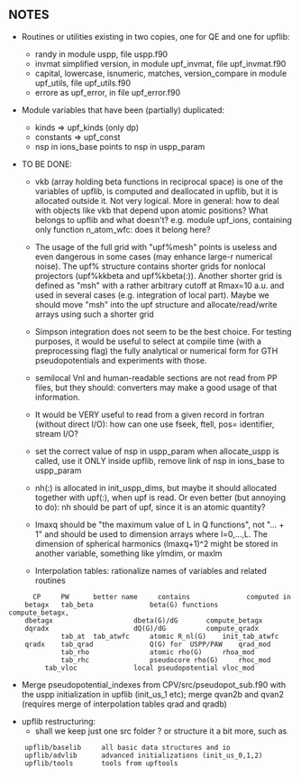 ## NOTES ##

* Routines or utilities existing in two copies, one for QE and one for upflib:
  - randy
    in module uspp, file uspp.f90
  - invmat
    simplified version, in module upf_invmat, file upf_invmat.f90
  - capital, lowercase, isnumeric, matches, version_compare
    in module upf_utils, file upf_utils.f90
  - errore
    as upf_error, in file upf_error.f90

* Module variables that have been (partially) duplicated:
   - kinds      => upf_kinds  (only dp)
   - constants  => upf_const
   - nsp in ions_base points to nsp in uspp_param

* TO BE DONE: 

  - vkb (array holding beta functions in reciprocal space) is one of the
    variables of upflib, is computed and deallocated in upflib, but it is 
    allocated outside it. Not very logical. More in general:
    how to deal with objects like vkb that depend upon atomic positions? 
    What belongs to upflib and what doesn't? e.g. module upf_ions, 
    containing only function n_atom_wfc: does it belong here?

  - The usage of the full grid with "upf%mesh" points is useless and even
    dangerous in some cases (may enhance large-r numerical noise).
    The upf% structure contains shorter grids for nonlocal projectors
    (upf%kkbeta and upf%kbeta(:)). Another shorter grid is defined as
    "msh" with a rather arbitrary cutoff at Rmax=10 a.u. and used in
    several cases (e.g. integration of local part). Maybe we should
    move "msh" into the upf structure and allocate/read/write arrays
    using such a shorter grid

  - Simpson integration does not seem to be the best choice. 
    For testing purposes, it would be useful to select at compile time
    (with a preprocessing flag) the fully analytical or numerical form 
    for GTH pseudopotentials and experiments with those.

  - semilocal Vnl and human-readable sections are not read from PP files,
    but they should: converters may make a good usage of that information.

  - It would be VERY useful to read from a given record in fortran (without 
    direct I/O): how can one use fseek, ftell, pos= identifier, stream I/O?

  - set the correct value of nsp in uspp_param when allocate_uspp is called,
    use it ONLY inside upflib, remove link of nsp in ions_base to uspp_param

  - nh(:) is allocated in init_uspp_dims, but maybe it should allocated
    together with upf(:), when upf is read. Or even better (but annoying
    to do): nh should be part of upf, since it is an atomic quantity?

  - lmaxq should be "the maximum value of L in Q functions", not "... + 1"
    and should be used to dimension arrays where l=0,...,L. 
    The dimension of spherical harmonics (lmaxq+1)^2 might be stored
    in another variable, something like ylmdim, or maxlm

  - Interpolation tables: rationalize names of variables and related routines
```
      CP     PW      better name     contains 	           computed in
    betagx   tab_beta              beta(G) functions	 compute_betagx,
    dbetagx             	   dbeta(G)/dG 		 compute_betagx
    dqradx              	   dQ(G)/dG  		 compute_qradx
             tab_at  tab_atwfc     atomic R_nl(G)	 init_tab_atwfc
    qradx    tab_qrad              Q(G) for  USPP/PAW	 qrad_mod
             tab_rho               atomic rho(G)	 rhoa_mod
             tab_rhc               pseudocore rho(G)	 rhoc_mod
	     tab_vloc              local pseudopotential vloc_mod
```
  - Merge pseudopotential_indexes from CPV/src/pseudopot_sub.f90 with the
    uspp initialization in upflib (init_us_1 etc); merge qvan2b and qvan2
    (requires merge of interpolation tables qrad and qradb)


* upflib restructuring:
  - shall we keep just one src folder ? or structure it a bit more, such as
```
    upflib/baselib     all basic data structures and io  
    upflib/advlib      advanced initializations (init_us_0,1,2)
    upflib/tools       tools from upftools
```

